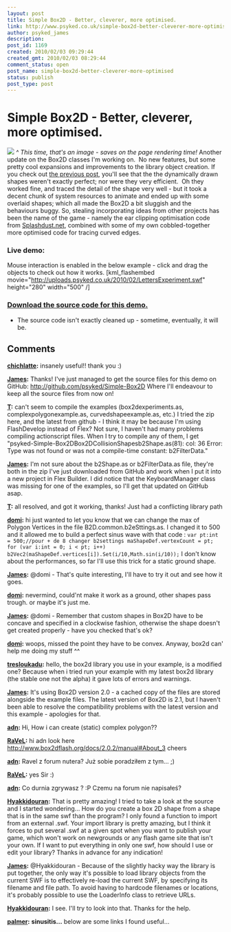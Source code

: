 ```yaml
---
layout: post
title: Simple Box2D - Better, cleverer, more optimised.
link: http://www.psyked.co.uk/simple-box2d-better-cleverer-more-optimised/
author: psyked_james
description: 
post_id: 1169
created: 2010/02/03 09:29:44
created_gmt: 2010/02/03 08:29:44
comment_status: open
post_name: simple-box2d-better-cleverer-more-optimised
status: publish
post_type: post
---
```


# Simple Box2D - Better, cleverer, more optimised.

![](http://uploads.psyked.co.uk/2010/02/box2d-shapes-2.jpg) _^ This time, that's an image - saves on the page rendering time!_ Another update on the Box2D classes I'm working on.  No new features, but some pretty cool expansions and improvements to the library object creation. If you check out [the previous post](/box2d/demo-source-simple-box2d-with-curved-edges.htm), you'll see that the the dynamically drawn shapes weren't exactly perfect; nor were they very efficient.  Oh they worked fine, and traced the detail of the shape very well - but it took a decent chunk of system resources to animate and ended up with some overlaid shapes; which all made the Box2D a bit sluggish and the behaviours buggy. So, stealing incorporating ideas from other projects has been the name of the game - namely the ear clipping optimisation code from [Splashdust.net](http://www.splashdust.net/2009/10/box2d-mouse-drawing-now-with-ear-clipping/), combined with some of my own cobbled-together more optimised code for tracing curved edges. 

### Live demo:

Mouse interaction is enabled in the below example - click and drag the objects to check out how it works. [kml_flashembed movie="http://uploads.psyked.co.uk/2010/02/LettersExperiment.swf" height="280" width="500" /] 

### [Download the source code for this demo.](http://uploads.psyked.co.uk/2010/02/simplebox2d_demo_100202.zip)

* The source code isn't exactly cleaned up - sometime, eventually, it will be.

## Comments

**[chichlatte](#807 "2010-02-09 22:27:40"):** insanely useful!! thank you :)

**[James](#808 "2010-02-10 12:28:40"):** Thanks! I've just managed to get the source files for this demo on GitHub: http://github.com/psyked/Simple-Box2D Where I'll endeavour to keep all the source files from now on!

**[T](#809 "2010-03-25 02:42:06"):** can't seem to compile the examples (box2dexperiments.as, complexpolygonexample.as, curvedshapeexample.as, etc.) I tried the zip here, and the latest from github - I think it may be because I'm using FlashDevelop instead of Flex? Not sure, I haven't had many problems compiling actionscript files. When I try to compile any of them, I get "psyked-Simple-Box2DBox2DCollisionShapesb2Shape.as(81): col: 36 Error: Type was not found or was not a compile-time constant: b2FilterData."

**[James](#810 "2010-03-25 12:03:54"):** I'm not sure about the b2Shape.as or b2FilterData.as file, they're both in the zip I've just downloaded from GitHub and work when I put it into a new project in Flex Builder. I did notice that the KeyboardManager class was missing for one of the examples, so I'll get that updated on GitHub asap.

**[T](#811 "2010-03-25 13:06:08"):** all resolved, and got it working, thanks! Just had a conflicting library path

**[domi](#812 "2010-03-27 13:30:39"):** hi just wanted to let you know that we can change the max of Polygon Vertices in the file B2D.common.b2eSttings.as. I changed it to 500 and it allowed me to build a perfect sinus wave with that code : ` var pt:int = 500;//pour + de 8 changer b2settings maShapeDef.vertexCount = pt; for (var i:int = 0; i < pt; i++) b2Vec2(maShapeDef.vertices[i]).Set(i/10,Math.sin(i/10)); ` I don't know about the performances, so far I'll use this trick for a static ground shape.

**[James](#813 "2010-03-27 22:46:31"):** @domi - That's quite interesting, I'll have to try it out and see how it goes.

**[domi](#814 "2010-03-28 05:33:18"):** nevermind, could'nt make it work as a ground, other shapes pass trough. or maybe it's just me.

**[James](#815 "2010-03-28 15:24:46"):** @domi - Remember that custom shapes in Box2D have to be concave and specified in a clockwise fashion, otherwise the shape doesn't get created properly - have you checked that's ok?

**[domi](#816 "2010-03-28 16:08:50"):** woops, missed the point they have to be convex. Anyway, box2d can' help me doing my stuff ^^

**[tresloukadu](#817 "2010-09-21 12:14:21"):** hello, the box2d library you use in your example, is a modified one? Because when i tried run your example with my latest box2d library (the stable one not the alpha) it gave lots of errors and warnings.

**[James](#818 "2010-09-21 22:22:52"):** It's using Box2D version 2.0 - a cached copy of the files are stored alongside the example files. The latest version of Box2D is 2.1, but I haven't been able to resolve the compatibility problems with the latest version and this example - apologies for that.

**[adn](#819 "2010-10-20 22:50:23"):** Hi, How i can create (static) complex polygon??

**[RaVeL](#820 "2010-11-02 16:16:33"):** hi adn look here http://www.box2dflash.org/docs/2.0.2/manual#About_3 cheers

**[adn](#821 "2010-11-02 20:44:07"):** Ravel z forum nutera? Już sobie poradziłem z tym... ;)

**[RaVeL](#822 "2010-11-03 08:50:00"):** yes Sir :)

**[adn](#823 "2010-11-03 20:39:55"):** Co durnia zgrywasz ? :P Czemu na forum nie napisałeś?

**[Hyakkidouran](#824 "2011-03-07 13:04:46"):** That is pretty amazing! I tried to take a look at the source and I started wondering... How do you create a box 2D shape from a shape that is in the same swf than the program? I only found a function to import from an external .swf. Your import library is pretty amazing, but I think it forces to put several .swf at a given spot when you want to publish your game, which won't work on newgrounds or any flash game site that isn't your own. If I want to put everything in only one swf, how should I use or edit your library? Thanks in advance for any indication!

**[James](#825 "2011-03-07 22:46:11"):** @Hyakkidouran - Because of the slightly hacky way the library is put together, the only way it's possible to load library objects from the current SWF is to effectively re-load the current SWF, by specifying its filename and file path. To avoid having to hardcode filenames or locations, it's probably possible to use the LoaderInfo class to retrieve URLs.

**[Hyakkidouran](#826 "2011-03-11 11:06:41"):** I see. I'll try to look into that. Thanks for the help.

**[palmer](#827 "2011-09-16 02:06:00"):** **sinusitis...** below are some links I found useful...

